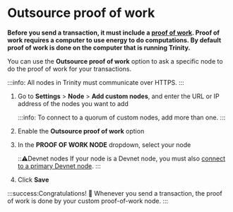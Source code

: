 # Outsource proof of work

**Before you send a transaction, it must include a [proof of work](root://getting-started/0.1/transactions/proof-of-work.md). Proof of work requires a computer to use energy to do computations. By default proof of work is done on the computer that is running Trinity.**

You can use the **Outsource proof of work** option to ask a specific node to do the proof of work for your transactions.

:::info:
All nodes in Trinity must communicate over HTTPS.
:::

1. Go to **Settings** > **Node** > **Add custom nodes**,  and enter the URL or IP address of the nodes you want to add

    :::info:
    To connect to a quorum of custom nodes, add more than one.
    :::

2. Enable the **Outsource proof of work** option

3. In the **PROOF OF WORK NODE** dropdown, select your node

    :::warning:Devnet nodes
    If your node is a Devnet node, you must also [connect to a primary Devnet node](../how-to-guides/connect-to-a-custom-node.md).
    :::

4. Click **Save**

:::success:Congratulations! :tada:
Whenever you send a transaction, the proof of work is done by your custom proof-of-work node.
:::